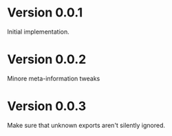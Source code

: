 # Version 0.0.1
Initial implementation.

# Version 0.0.2
Minore meta-information tweaks

# Version 0.0.3
Make sure that unknown exports aren't silently ignored.
